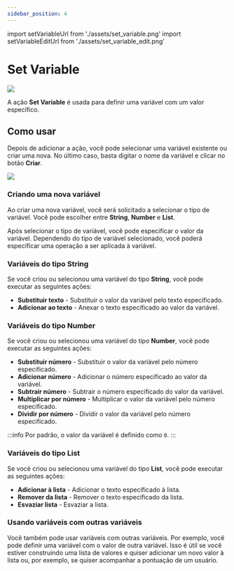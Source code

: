 ```yaml
---
sidebar_position: 4
---
```


import setVariableUrl from './assets/set_variable.png'
import setVariableEditUrl from './assets/set_variable_edit.png'

# Set Variable

<img src={setVariableUrl} width={180} />

A ação **Set Variable** é usada para definir uma variável com um valor específico.

## Como usar

Depois de adicionar a ação, você pode selecionar uma variável existente ou criar uma nova. No último caso, basta digitar o nome da variável e clicar no botão **Criar**.

<img src={setVariableEditUrl} width={400} />

###  Criando uma nova variável

Ao criar uma nova variável, você será solicitado a selecionar o tipo de variável. Você pode escolher entre **String**, **Number** e **List**.

Após selecionar o tipo de variável, você pode especificar o valor da variável. Dependendo do tipo de variável selecionado, você poderá especificar uma operação a ser aplicada à variável.

### Variáveis do tipo String

Se você criou ou selecionou uma variável do tipo **String**, você pode executar as seguintes ações:

- **Substituir texto** - Substituir o valor da variável pelo texto especificado.
- **Adicionar ao texto** - Anexar o texto especificado ao valor da variável.

### Variáveis do tipo Number

Se você criou ou selecionou uma variável do tipo **Number**, você pode executar as seguintes ações:

- **Substituir número** - Substituir o valor da variável pelo número especificado.
- **Adicionar número** - Adicionar o número especificado ao valor da variável.
- **Subtrair número** - Subtrair o número especificado do valor da variável.
- **Multiplicar por número** - Multiplicar o valor da variável pelo número especificado.
- **Dividir por número** - Dividir o valor da variável pelo número especificado.

:::info
Por padrão, o valor da variável é definido como `0`.
:::

### Variáveis do tipo List

Se você criou ou selecionou uma variável do tipo **List**, você pode executar as seguintes ações:

- **Adicionar à lista** - Adicionar o texto especificado à lista.
- **Remover da lista** - Remover o texto especificado da lista.
- **Esvaziar lista** - Esvaziar a lista.

### Usando variáveis com outras variáveis

Você também pode usar variáveis com outras variáveis. Por exemplo, você pode definir uma variável com o valor de outra variável. Isso é útil se você estiver construindo uma lista de valores e quiser adicionar um novo valor à lista ou, por exemplo, se quiser acompanhar a pontuação de um usuário.